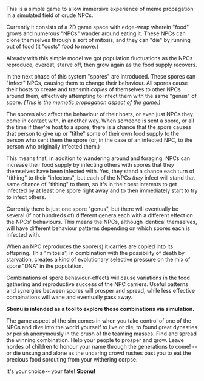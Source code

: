 This is a simple game to allow immersive experience of meme propagation in a simulated field of crude NPCs.

Currently it consists of a 2D game space with edge-wrap wherein "food" grows and numerous "NPCs" wander around eating it.  These NPCs can clone themselves through a sort of mitosis, and they can "die" by running out of food (it "costs" food to move.)

Already with this simple model we got population fluctuations as the NPCs reproduce, overeat, starve off, then grow again as the food supply recovers.

In the next phase of this system "spores" are introduced.  These spores can "infect" NPCs, causing them to change their behaviour.  All spores cause their hosts to create and transmit _copies_ of themselves to other NPCs around them, effectively attempting to infect them with the same "genus" of spore.  _(This is the memetic propagation aspect of the game.)_

The spores also affect the behaviour of their hosts, or even just NPCs they come in contact with, in another way.  When someone is sent a spore, or all the time if they're host to a spore, there is a chance that the spore causes that person to give up or "tithe" some of their own food supply to the person who sent them the spore (or, in the case of an infected NPC, to the person who originally infected them.)

This means that, in addition to wandering around and foraging, NPCs can increase their food supply by infecting others with spores that they themselves have been infected with.  Yes, they stand a chance each turn of "tithing" to their "infectors", but each of the NPCs _they_ infect will stand that same chance of "tithing" to them, so it's in their best interests to get infected by at least one spore right away and to then immediately start to try to infect others.

Currently there is just one spore "genus", but there will eventually be several (if not hundreds of) different genera each with a different effect on the NPCs' behaviours.  This means the NPCs, although identical themselves, will have different behaviour patterns depending on which spores each is infected with.

When an NPC reproduces the spore(s) it carries are copied into its offspring. This "mitosis", in combination with the possibility of death by starvation, creates a kind of evolutionary selective pressure on the mix of spore "DNA" in the population.

Combinations of spore behaviour-effects will cause variations in the food gathering and reproductive success of the NPC carriers.  Useful patterns and synergies between spores will prosper and spread, while less effective combinations will wane and eventually pass away.

**Sbonu is intended as a tool to explore those combinations via simulation.**

The game aspect of the sim comes in when you take control of one of the NPCs and dive into the world yourself to live or die, to found great dynasties or perish anonymously in the crush of the teaming masses.  Find and spread the winning combination.  Help your people to prosper and grow.  Leave hordes of children to honour your name through the generations to come!  --or die unsung and alone as the uncaring crowd rushes past you to eat the precious food sprouting from your withering corpse.

It's your choice-- your fate!  **Sbonu!**


